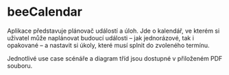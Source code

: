 # beeCalendar

Aplikace představuje plánovač událostí a úloh. Jde o kalendář, ve kterém si uživatel může naplánovat budoucí události – jak jednorázové, tak i opakované – a nastavit si úkoly, které musí splnit do zvoleného termínu.

Jednotlivé use case scénáře a diagram tříd jsou dostupné v přiloženém PDF souboru.
